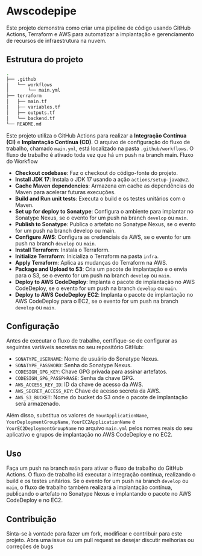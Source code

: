 # Awscodepipe


Este projeto demonstra como criar uma pipeline de código usando GitHub Actions, Terraform e AWS para automatizar a implantação e gerenciamento de recursos de infraestrutura na nuvem.

## Estrutura do projeto

```bash
.
├── .github
│   └── workflows
│       └── main.yml
├── terraform
│   ├── main.tf
│   ├── variables.tf
│   ├── outputs.tf
│   └── backend.tf
└── README.md
```

Este projeto utiliza o GitHub Actions para realizar a **Integração Contínua (CI)** e **Implantação Contínua (CD)**. O arquivo de configuração do fluxo de trabalho, chamado `main.yml`, está localizado na pasta `.github/workflows`. O fluxo de trabalho é ativado toda vez que há um push na branch main.
Fluxo do Workflow

* **Checkout codebase**: Faz o checkout do código-fonte do projeto.
* **Install JDK 17**: Instala o JDK 17 usando a ação `actions/setup-java@v2`.
* **Cache Maven dependencies**: Armazena em cache as dependências do Maven para acelerar futuras execuções.
* **Build and Run unit tests**: Executa o build e os testes unitários com o Maven.
* **Set up for deploy to Sonatype**: Configura o ambiente para implantar no Sonatype Nexus, se o evento for um push na branch `develop` ou `main`.
* **Publish to Sonatype**: Publica o artefato no Sonatype Nexus, se o evento for um push na branch develop ou main.
* **Configure AWS**: Configura as credenciais da AWS, se o evento for um push na branch `develop` ou `main`.
* **Install Terraform**: Instala o Terraform.
* **Initialize Terraform**: Inicializa o Terraform na pasta `infra`.
* **Apply Terraform**: Aplica as mudanças do Terraform na AWS.
* **Package and Upload to S3**: Cria um pacote de implantação e o envia para o S3, se o evento for um push na branch `develop` ou `main`.
* **Deploy to AWS CodeDeploy**: Implanta o pacote de implantação no AWS CodeDeploy, se o evento for um push na branch `develop` ou `main`.
* **Deploy to AWS CodeDeploy EC2**: Implanta o pacote de implantação no AWS CodeDeploy para o EC2, se o evento for um push na branch `develop` ou `main`.

## Configuração

Antes de executar o fluxo de trabalho, certifique-se de configurar as seguintes variáveis secretas no seu repositório GitHub:

* `SONATYPE_USERNAME`: Nome de usuário do Sonatype Nexus.
* `SONATYPE_PASSWORD`: Senha do Sonatype Nexus.
* `CODESIGN_GPG_KEY`: Chave GPG privada para assinar artefatos.
* `CODESIGN_GPG_PASSPHRASE`: Senha da chave GPG.
* `AWS_ACCESS_KEY_ID`: ID da chave de acesso da AWS.
* `AWS_SECRET_ACCESS_KEY`: Chave de acesso secreta da AWS.
* `AWS_S3_BUCKET`: Nome do bucket do S3 onde o pacote de implantação será armazenado.

Além disso, substitua os valores de `YourApplicationName`, `YourDeploymentGroupName`, `YourEC2ApplicationName` e `YourEC2DeploymentGroupName` no arquivo `main.yml` pelos nomes reais do seu aplicativo e grupos de implantação no AWS CodeDeploy e no EC2.

## Uso

Faça um push na branch `main` para ativar o fluxo de trabalho do GitHub Actions. O fluxo de trabalho irá executar a integração contínua, realizando o build e os testes unitários. Se o evento for um push na branch `develop` ou `main`, o fluxo de trabalho também realizará a implantação contínua, publicando o artefato no Sonatype Nexus e implantando o pacote no AWS CodeDeploy e no EC2.


## Contribuição

Sinta-se à vontade para fazer um fork, modificar e contribuir para este projeto. Abra uma issue ou um pull request se desejar discutir melhorias ou correções de bugs
